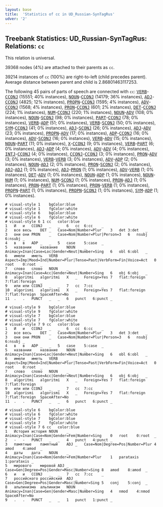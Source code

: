 ```yaml
---
layout: base
title:  'Statistics of cc in UD_Russian-SynTagRus'
udver: '2'
---
```


## Treebank Statistics: UD_Russian-SynTagRus: Relations: `cc`

This relation is universal.

39368 nodes (4%) are attached to their parents as `cc`.

39214 instances of `cc` (100%) are right-to-left (child precedes parent).
Average distance between parent and child is 2.86801463117253.

The following 45 pairs of parts of speech are connected with `cc`: <tt><a href="ru_syntagrus-pos-VERB.html">VERB</a></tt>-<tt><a href="ru_syntagrus-pos-CCONJ.html">CCONJ</a></tt> (15551; 40% instances), <tt><a href="ru_syntagrus-pos-NOUN.html">NOUN</a></tt>-<tt><a href="ru_syntagrus-pos-CCONJ.html">CCONJ</a></tt> (14179; 36% instances), <tt><a href="ru_syntagrus-pos-ADJ.html">ADJ</a></tt>-<tt><a href="ru_syntagrus-pos-CCONJ.html">CCONJ</a></tt> (4825; 12% instances), <tt><a href="ru_syntagrus-pos-PROPN.html">PROPN</a></tt>-<tt><a href="ru_syntagrus-pos-CCONJ.html">CCONJ</a></tt> (1595; 4% instances), <tt><a href="ru_syntagrus-pos-ADV.html">ADV</a></tt>-<tt><a href="ru_syntagrus-pos-CCONJ.html">CCONJ</a></tt> (1568; 4% instances), <tt><a href="ru_syntagrus-pos-PRON.html">PRON</a></tt>-<tt><a href="ru_syntagrus-pos-CCONJ.html">CCONJ</a></tt> (601; 2% instances), <tt><a href="ru_syntagrus-pos-DET.html">DET</a></tt>-<tt><a href="ru_syntagrus-pos-CCONJ.html">CCONJ</a></tt> (224; 1% instances), <tt><a href="ru_syntagrus-pos-NUM.html">NUM</a></tt>-<tt><a href="ru_syntagrus-pos-CCONJ.html">CCONJ</a></tt> (220; 1% instances), <tt><a href="ru_syntagrus-pos-NOUN.html">NOUN</a></tt>-<tt><a href="ru_syntagrus-pos-ADV.html">ADV</a></tt> (108; 0% instances), <tt><a href="ru_syntagrus-pos-NOUN.html">NOUN</a></tt>-<tt><a href="ru_syntagrus-pos-SCONJ.html">SCONJ</a></tt> (98; 0% instances), <tt><a href="ru_syntagrus-pos-PART.html">PART</a></tt>-<tt><a href="ru_syntagrus-pos-CCONJ.html">CCONJ</a></tt> (78; 0% instances), <tt><a href="ru_syntagrus-pos-VERB.html">VERB</a></tt>-<tt><a href="ru_syntagrus-pos-ADP.html">ADP</a></tt> (51; 0% instances), <tt><a href="ru_syntagrus-pos-VERB.html">VERB</a></tt>-<tt><a href="ru_syntagrus-pos-SCONJ.html">SCONJ</a></tt> (50; 0% instances), <tt><a href="ru_syntagrus-pos-SYM.html">SYM</a></tt>-<tt><a href="ru_syntagrus-pos-CCONJ.html">CCONJ</a></tt> (41; 0% instances), <tt><a href="ru_syntagrus-pos-ADJ.html">ADJ</a></tt>-<tt><a href="ru_syntagrus-pos-SCONJ.html">SCONJ</a></tt> (26; 0% instances), <tt><a href="ru_syntagrus-pos-ADJ.html">ADJ</a></tt>-<tt><a href="ru_syntagrus-pos-ADV.html">ADV</a></tt> (23; 0% instances), <tt><a href="ru_syntagrus-pos-PROPN.html">PROPN</a></tt>-<tt><a href="ru_syntagrus-pos-ADV.html">ADV</a></tt> (17; 0% instances), <tt><a href="ru_syntagrus-pos-ADP.html">ADP</a></tt>-<tt><a href="ru_syntagrus-pos-CCONJ.html">CCONJ</a></tt> (16; 0% instances), <tt><a href="ru_syntagrus-pos-ADV.html">ADV</a></tt>-<tt><a href="ru_syntagrus-pos-SCONJ.html">SCONJ</a></tt> (16; 0% instances), <tt><a href="ru_syntagrus-pos-VERB.html">VERB</a></tt>-<tt><a href="ru_syntagrus-pos-ADV.html">ADV</a></tt> (15; 0% instances), <tt><a href="ru_syntagrus-pos-NOUN.html">NOUN</a></tt>-<tt><a href="ru_syntagrus-pos-PART.html">PART</a></tt> (11; 0% instances), <tt><a href="ru_syntagrus-pos-X.html">X</a></tt>-<tt><a href="ru_syntagrus-pos-CCONJ.html">CCONJ</a></tt> (9; 0% instances), <tt><a href="ru_syntagrus-pos-VERB.html">VERB</a></tt>-<tt><a href="ru_syntagrus-pos-PART.html">PART</a></tt> (6; 0% instances), <tt><a href="ru_syntagrus-pos-ADJ.html">ADJ</a></tt>-<tt><a href="ru_syntagrus-pos-ADP.html">ADP</a></tt> (4; 0% instances), <tt><a href="ru_syntagrus-pos-ADV.html">ADV</a></tt>-<tt><a href="ru_syntagrus-pos-ADV.html">ADV</a></tt> (4; 0% instances), <tt><a href="ru_syntagrus-pos-INTJ.html">INTJ</a></tt>-<tt><a href="ru_syntagrus-pos-CCONJ.html">CCONJ</a></tt> (4; 0% instances), <tt><a href="ru_syntagrus-pos-CCONJ.html">CCONJ</a></tt>-<tt><a href="ru_syntagrus-pos-CCONJ.html">CCONJ</a></tt> (3; 0% instances), <tt><a href="ru_syntagrus-pos-PRON.html">PRON</a></tt>-<tt><a href="ru_syntagrus-pos-ADV.html">ADV</a></tt> (3; 0% instances), <tt><a href="ru_syntagrus-pos-VERB.html">VERB</a></tt>-<tt><a href="ru_syntagrus-pos-VERB.html">VERB</a></tt> (3; 0% instances), <tt><a href="ru_syntagrus-pos-ADV.html">ADV</a></tt>-<tt><a href="ru_syntagrus-pos-ADP.html">ADP</a></tt> (2; 0% instances), <tt><a href="ru_syntagrus-pos-NOUN.html">NOUN</a></tt>-<tt><a href="ru_syntagrus-pos-ADJ.html">ADJ</a></tt> (2; 0% instances), <tt><a href="ru_syntagrus-pos-PRON.html">PRON</a></tt>-<tt><a href="ru_syntagrus-pos-SCONJ.html">SCONJ</a></tt> (2; 0% instances), <tt><a href="ru_syntagrus-pos-ADJ.html">ADJ</a></tt>-<tt><a href="ru_syntagrus-pos-ADJ.html">ADJ</a></tt> (1; 0% instances), <tt><a href="ru_syntagrus-pos-ADJ.html">ADJ</a></tt>-<tt><a href="ru_syntagrus-pos-PRON.html">PRON</a></tt> (1; 0% instances), <tt><a href="ru_syntagrus-pos-ADV.html">ADV</a></tt>-<tt><a href="ru_syntagrus-pos-VERB.html">VERB</a></tt> (1; 0% instances), <tt><a href="ru_syntagrus-pos-DET.html">DET</a></tt>-<tt><a href="ru_syntagrus-pos-ADV.html">ADV</a></tt> (1; 0% instances), <tt><a href="ru_syntagrus-pos-NOUN.html">NOUN</a></tt>-<tt><a href="ru_syntagrus-pos-ADP.html">ADP</a></tt> (1; 0% instances), <tt><a href="ru_syntagrus-pos-NOUN.html">NOUN</a></tt>-<tt><a href="ru_syntagrus-pos-NUM.html">NUM</a></tt> (1; 0% instances), <tt><a href="ru_syntagrus-pos-NUM.html">NUM</a></tt>-<tt><a href="ru_syntagrus-pos-SCONJ.html">SCONJ</a></tt> (1; 0% instances), <tt><a href="ru_syntagrus-pos-PRON.html">PRON</a></tt>-<tt><a href="ru_syntagrus-pos-ADJ.html">ADJ</a></tt> (1; 0% instances), <tt><a href="ru_syntagrus-pos-PRON.html">PRON</a></tt>-<tt><a href="ru_syntagrus-pos-PART.html">PART</a></tt> (1; 0% instances), <tt><a href="ru_syntagrus-pos-PRON.html">PRON</a></tt>-<tt><a href="ru_syntagrus-pos-VERB.html">VERB</a></tt> (1; 0% instances), <tt><a href="ru_syntagrus-pos-PROPN.html">PROPN</a></tt>-<tt><a href="ru_syntagrus-pos-PART.html">PART</a></tt> (1; 0% instances), <tt><a href="ru_syntagrus-pos-PROPN.html">PROPN</a></tt>-<tt><a href="ru_syntagrus-pos-SCONJ.html">SCONJ</a></tt> (1; 0% instances), <tt><a href="ru_syntagrus-pos-SYM.html">SYM</a></tt>-<tt><a href="ru_syntagrus-pos-ADP.html">ADP</a></tt> (1; 0% instances).


~~~ conllu
# visual-style 1	bgColor:blue
# visual-style 1	fgColor:white
# visual-style 6	bgColor:blue
# visual-style 6	fgColor:white
# visual-style 6 1 cc	color:blue
1	И	и	CCONJ	_	_	6	cc	6:cc	_
2	все	весь	DET	_	Case=Nom|Number=Plur	3	det	3:det	_
3	они	они	PRON	_	Case=Nom|Number=Plur|Person=3	6	nsubj	6:nsubj	_
4	в	в	ADP	_	_	5	case	5:case	_
5	названии	название	NOUN	_	Animacy=Inan|Case=Loc|Gender=Neut|Number=Sing	6	obl	6:obl	_
6	имели	иметь	VERB	_	Aspect=Imp|Mood=Ind|Number=Plur|Tense=Past|VerbForm=Fin|Voice=Act	0	root	0:root	_
7	слово	слово	NOUN	_	Animacy=Inan|Case=Acc|Gender=Neut|Number=Sing	6	obj	6:obj	_
8	algoritmi	algoritmi	X	_	Foreign=Yes	7	flat:foreign	7:flat:foreign	_
9	или	или	CCONJ	_	_	7	cc	7:cc	_
10	algorismi	algorismi	X	_	Foreign=Yes	7	flat:foreign	7:flat:foreign	SpaceAfter=No
11	.	.	PUNCT	_	_	6	punct	6:punct	_

~~~


~~~ conllu
# visual-style 9	bgColor:blue
# visual-style 9	fgColor:white
# visual-style 7	bgColor:blue
# visual-style 7	fgColor:white
# visual-style 7 9 cc	color:blue
1	И	и	CCONJ	_	_	6	cc	6:cc	_
2	все	весь	DET	_	Case=Nom|Number=Plur	3	det	3:det	_
3	они	они	PRON	_	Case=Nom|Number=Plur|Person=3	6	nsubj	6:nsubj	_
4	в	в	ADP	_	_	5	case	5:case	_
5	названии	название	NOUN	_	Animacy=Inan|Case=Loc|Gender=Neut|Number=Sing	6	obl	6:obl	_
6	имели	иметь	VERB	_	Aspect=Imp|Mood=Ind|Number=Plur|Tense=Past|VerbForm=Fin|Voice=Act	0	root	0:root	_
7	слово	слово	NOUN	_	Animacy=Inan|Case=Acc|Gender=Neut|Number=Sing	6	obj	6:obj	_
8	algoritmi	algoritmi	X	_	Foreign=Yes	7	flat:foreign	7:flat:foreign	_
9	или	или	CCONJ	_	_	7	cc	7:cc	_
10	algorismi	algorismi	X	_	Foreign=Yes	7	flat:foreign	7:flat:foreign	SpaceAfter=No
11	.	.	PUNCT	_	_	6	punct	6:punct	_

~~~


~~~ conllu
# visual-style 6	bgColor:blue
# visual-style 6	fgColor:white
# visual-style 7	bgColor:blue
# visual-style 7	fgColor:white
# visual-style 7 6 cc	color:blue
1	История	история	NOUN	_	Animacy=Inan|Case=Nom|Gender=Fem|Number=Sing	0	root	0:root	_
2	-	-	PUNCT	_	_	4	punct	4:punct	_
3	памятные	памятный	ADJ	_	Case=Nom|Degree=Pos|Number=Plur	4	amod	4:amod	_
4	даты	дата	NOUN	_	Animacy=Inan|Case=Nom|Gender=Fem|Number=Plur	1	parataxis	1:parataxis	_
5	мирового	мировой	ADJ	_	Case=Gen|Degree=Pos|Gender=Masc|Number=Sing	8	amod	8:amod	_
6	и	и	CCONJ	_	_	7	cc	7:cc	_
7	российского	российский	ADJ	_	Case=Gen|Degree=Pos|Gender=Masc|Number=Sing	5	conj	5:conj	_
8	альпинизма	альпинизм	NOUN	_	Animacy=Inan|Case=Gen|Gender=Masc|Number=Sing	4	nmod	4:nmod	SpaceAfter=No
9	.	.	PUNCT	_	_	1	punct	1:punct	_

~~~


